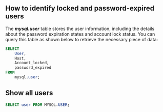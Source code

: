 ## How to identify locked and password-expired users

The _**mysql.user**_ table stores the user information, including the details about the password expiration states and account lock status. You can query this table as shown below to retrieve the necessary piece of data:

```sql
SELECT 
    User, 
    Host, 
    Account_locked, 
    password_expired 
FROM 
    mysql.user;
```

## Show all users
```SQL
SELECT user FROM MYSQL.USER;
```


